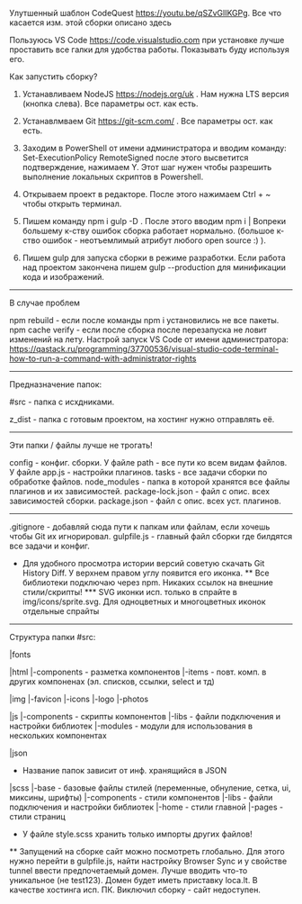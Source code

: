 Улутшенный шаблон CodeQuest https://youtu.be/qSZvGlIKGPg. Все что касается изм. этой сборки описано здесь

Пользуюсь VS Code https://code.visualstudio.com при установке лучше проставить все галки для удобства работы.
Показывать буду используя его.

Как запустить сборку?

1. Устанавливаем NodeJS https://nodejs.org/uk . Нам нужна LTS версия (кнопка слева). Все параметры ост. как есть.

2. Устанавлмваем Git https://git-scm.com/ . Все параметры ост. как есть.

3. Заходим в PowerShell от имени администратора и вводим команду: Set-ExecutionPolicy RemoteSigned после этого высветится
подтверждение, нажимаем Y. Этот шаг нужен чтобы разрешить выполнение локальных скриптов в Powershell.

3. Открываем проект в редакторе. После этого нажимаем Ctrl + ~ чтобы открыть терминал.

4. Пишем команду npm i gulp -D . После этого вводим npm i | Вопреки большему к-ству ошибок сборка работает нормально.
(большое к-ство ошибок - неотъемлимый атрибут любого open source :) ).

5. Пишем gulp для запуска сборки в режиме разработки. 
Если работа над проектом закончена пишем gulp --production для минификации кода и изображений.
________________________________________________________________________

В случае проблем

npm rebuild - если после команды npm i установились не все пакеты.
npm cache verify - если после сборка после перезапуска не ловит изменений на лету.
Настрой запуск VS Code от имени администратора: 
https://qastack.ru/programming/37700536/visual-studio-code-terminal-how-to-run-a-command-with-administrator-rights
________________________________________________________________________

Предназначение папок:

#src - папка с исхдниками.

z_dist - папка с готовым проектом, на хостинг нужно отправлять её.
_____________________

Эти папки / файлы лучше не трогать!

config - конфиг. сборки. У файле path - все пути ко всем видам файлов. У файле app.js - настройки плагинов.
tasks - все задачи сборки по обработке файлов.
node_modules - папка в которой хранятся все файлы плагинов и их зависимостей.
package-lock.json - файл с опис. всех зависимостей сборки.
package.json - файл с опис. всех уст. плагинов.
_____________________
.gitignore - добавляй сюда пути к папкам или файлам, если хочешь чтобы Git их игнорировал.
gulpfile.js - главный файл сборки где билдятся все задачи и конфиг.

* Для удобного просмотра истории версий советую скачать Git History Diff. У верхнем правом углу появится его иконка.
** Все библиотеки подключаю через npm. Никаких ссылок на внешние стили/скрипты!
*** SVG иконки исп. только в спрайте в img/icons/sprite.svg. Для одноцветных и многоцветных иконок отдельные спрайты

________________________________________________________________________
Структура папки #src:

|fonts

|html
|-components - разметка компонентов
|-items - повт. комп. в других компоненах (эл. списков, ссылки, select и тд)

|img
|-favicon
|-icons
|-logo
|-photos

|js
|-components - скрипты компонентов
|-libs - файли подключения и настройки библиотек
|-modules - модули для использования в нескольких компонентах

|json
* Название папок зависит от инф. хранящийся в JSON

|scss
|-base - базовые файлы стилей (переменные, обнуление, сетка, ui, миксины, шрифты)
|-components - стили компонентов
|-libs - файли подключения и настройки библиотек
|-home - стили главной
|-pages - стили страниц
* У файле style.scss хранить только импорты других файлов!

** Запущений на сборке сайт можно посмотреть глобально. Для этого нужно перейти в gulpfile.js, найти настройку Browser Sync и у
свойстве tunnel ввести предпочетаемый домен. Лучше вводить что-то уникальное (не test123). Домен будет иметь приставку loca.lt.
В качестве хостинга исп. ПК. Виключил сборку - сайт недоступен.